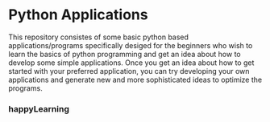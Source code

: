 # Python Applications
This repository consistes of some basic python based applications/programs specifically desiged for the beginners who wish to learn the basics of python programming and get an idea about how to develop some simple applications. Once you get an idea about how to get started with your preferred application, you can try developing your own applications and generate new and more sophisticated ideas to optimize the programs.
### happyLearning

